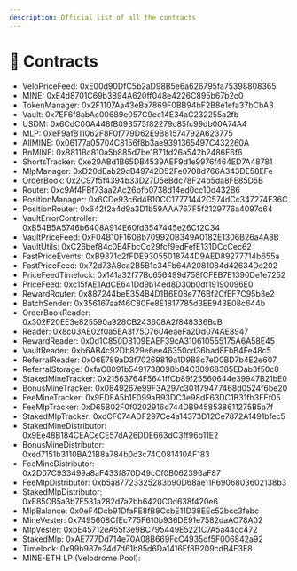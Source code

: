 ```yaml
---
description: Official list of all the contracts
---
```


# 📗 Contracts

* VeloPriceFeed: 0xE00d90DfC5b2aD98B5e6a626795fa75398808365&#x20;
* MINE: 0xE4d8701C69b3B94A620ff048e4226C895b67b2c0
* TokenManager: 0x2F1107Aa43eBa7869F0BB94bF2B8e1efa37bCbA3&#x20;
* Vault: 0x7EF6f8abAc00689e057C9ec14E34aC232255a2fb&#x20;
* USDM: 0x6CdC00A448fB093575f82279c85fc99db00A74A4&#x20;
* MLP: 0xeF9afB11062F8F0f779D62E9B81574792A623775&#x20;
* AllMINE: 0x06177a05704C8156f8b3ae9391365497C432260A&#x20;
* BnMINE: 0xB811Bc810a5b885d7be1B71fd26a542b2486E6f6&#x20;
* ShortsTracker: 0xe29ABd1B65DB4539AEF9d1e9976f464ED7A48781&#x20;
* MlpManager: 0xD20dEab29dB49742D52Fe0708d766A343DE58EFe&#x20;
* OrderBook: 0x2C97f5f4394b33D27D5eBdc78F24b5da8FE85D5B&#x20;
* Router: 0xc9Af4FBf73aa2Ac26bfb0738d14ed0cc10d432B6
* PositionManager: 0x6CDe93c6d4B10CC17771442C574dCc347274F36C&#x20;
* PositionRouter: 0x642f2a4d9a3D1b59AAA767F5f2129776a4097d64&#x20;
* VaultErrorController: 0xB54B5A5746b6408A914E60fd3547445e26Cf2C34&#x20;
* VaultPriceFeed: 0xF04B10F160Bb709920B349A0182E1306B26a4A8B&#x20;
* VaultUtils: 0xC26bef84c0E4FbcCc29fcf9edFefE131DCcCec62&#x20;
* FastPriceEvents: 0xB9371c2fFDE93055018744D9AED89277714b655a
* FastPriceFeed: 0x72d73A8ca2B5B1c34Fb64A2081084d42634De202&#x20;
* PriceFeedTimelock: 0x141a32f77Bc656499d758fCFEB7E1390De1e7252&#x20;
* PriceFeed: 0xc15fAE1AdCE641Dd9b14ed8D30b0df19190096E0&#x20;
* RewardRouter: 0x887244beE354B4D1B6E08e776Bf2CfEF7C95b3e2
* BatchSender: 0x356167aaf46C80Fe8E1817785d3EE943E08c644b&#x20;
* OrderBookReader: 0x302F20EE3e825590a928CB243608A2f848336BcB&#x20;
* Reader: 0x8c03AE02f0a5EA3f75D7604eaeFa2Dd074AE8947&#x20;
* RewardReader: 0x0d1C850D8109EAEF39cA310610555175A6A58E45&#x20;
* VaultReader: 0xb6AB4c92Db829e6ee46350cd36bad8FbB4Fe48c5&#x20;
* ReferralReader: 0x06E789aD3f70269819a1D9B8c7eD0BD7b4E2e607
* ReferralStorage: 0xfaC8091b5491738098b84C30968385EDab3f50c8
* StakedMineTracker: 0x21563764F5641ffCb89f25560644e39947B21bE0
* BonusMineTracker: 0x0849267e99F3A297c301f79477468d0524f6be20
* FeeMineTracker: 0x9EDEA5b1E099aB93DC3e98dF63DC1B31fb3FEf05
* FeeMlpTracker: 0xD65B02F0f0202916d744DB9458538611275B5a7f
* StakedMlpTracker: 0xdCF674ADF297Ce4a14373D12Ce7872A1491bfec5
* StakedMineDistributor: 0x9Ee48B184CEACeCE57dA26DDE663dC3ff96b11E2&#x20;
* BonusMineDistributor: 0xed7151b3110BA21B8a784b0c3c74C081410AF183&#x20;
* FeeMineDistributor: 0x2D07C933499a8aF433f870D49cCf0B062396aF87
* FeeMlpDistributor: 0xb5a87723325283b90D68ae11F6906803602138b3
* StakedMlpDistributor: 0xE85CB5a3b7E531a282d7a2bb6420C0d638f420e6
* MlpBalance: 0x0eF4Dcb91DfaFE8fB8CcbE11D38EEc52bcc3febc&#x20;
* MineVester: 0x7495608CfEc775F610b936DE91e7582daAC78A02&#x20;
* MlpVester: 0xbE45712eA55f3e9BC795449E5221C7A5a44cc472&#x20;
* StakedMlp: 0xAE777Dd714e70A08B669FcC4935df5F006842a92
* Timelock: 0x99b987e24d7d61b85d6Da1416Ef8B209cdB4E3E8&#x20;
* MINE-ETH LP (Velodrome Pool):&#x20;
